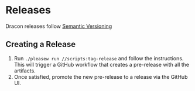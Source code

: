 # Releases

Dracon releases follow [Semantic Versioning](https://semver.org/)

## Creating a Release

1. Run `./pleasew run //scripts:tag-release` and follow the instructions. This will trigger a GitHub workflow that creates a pre-release with all the artifacts.
2. Once satisfied, promote the new pre-release to a release via the GitHub UI.
